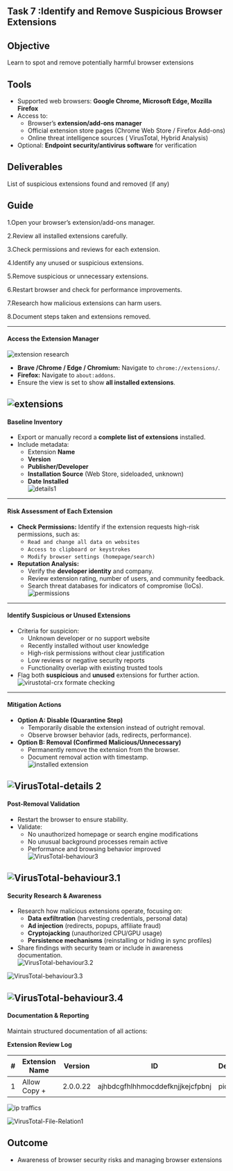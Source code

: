 

## Task 7 :Identify and Remove Suspicious Browser Extensions

## Objective

Learn to spot and remove potentially harmful browser extensions

## Tools 
- Supported web browsers: **Google Chrome, Microsoft Edge, Mozilla Firefox**  
- Access to:  
  - Browser’s **extension/add-ons manager**  
  - Official extension store pages (Chrome Web Store / Firefox Add-ons)  
  - Online threat intelligence sources ( VirusTotal, Hybrid Analysis)  
- Optional: **Endpoint security/antivirus software** for verification  


## Deliverables

List of suspicious extensions found and removed (if any)

## Guide

1.Open your browser’s extension/add-ons manager.

2.Review all installed extensions carefully.

3.Check permissions and reviews for each extension.

4.Identify any unused or suspicious extensions.

5.Remove suspicious or unnecessary extensions.

6.Restart browser and check for performance improvements.

7.Research how malicious extensions can harm users.

8.Document steps taken and extensions removed.

---




#### Access the Extension Manager 

![extension research](https://raw.githubusercontent.com/hackThacker/internship-projects/main/Day-7/images/extension%20research.png)
- **Brave /Chrome / Edge / Chromium:** Navigate to `chrome://extensions/`.  
- **Firefox:** Navigate to `about:addons`.  
- Ensure the view is set to show **all installed extensions**.  

![extensions](https://raw.githubusercontent.com/hackThacker/internship-projects/main/Day-7/images/extensions%20.png)
---

####  Baseline Inventory 
- Export or manually record a **complete list of extensions** installed.  
- Include metadata:  
  - Extension **Name**  
  - **Version**  
  - **Publisher/Developer**  
  - **Installation Source** (Web Store, sideloaded, unknown)  
  - **Date Installed**  
![details1](https://raw.githubusercontent.com/hackThacker/internship-projects/main/Day-7/images/details1.png)
---

####  Risk Assessment of Each Extension 
- **Check Permissions:** Identify if the extension requests high-risk permissions, such as:  
  - `Read and change all data on websites`  
  - `Access to clipboard or keystrokes`  
  - `Modify browser settings (homepage/search)`  
- **Reputation Analysis:**  
  - Verify the **developer identity** and company.  
  - Review extension rating, number of users, and community feedback.  
  - Search threat databases for indicators of compromise (IoCs).  
![permissions](https://raw.githubusercontent.com/hackThacker/internship-projects/main/Day-7/images/permissions.png)
---

####  Identify Suspicious or Unused Extensions
- Criteria for suspicion:  
  - Unknown developer or no support website  
  - Recently installed without user knowledge  
  - High-risk permissions without clear justification  
  - Low reviews or negative security reports  
  - Functionality overlap with existing trusted tools  
- Flag both **suspicious** and **unused** extensions for further action.  
![virustotal-crx formate checking](https://raw.githubusercontent.com/hackThacker/internship-projects/main/Day-7/images/virustotal-crx%20formate%20checking%20.png)
---

####  Mitigation Actions 
- **Option A: Disable (Quarantine Step)**
  - Temporarily disable the extension instead of outright removal.  
  - Observe browser behavior (ads, redirects, performance).  
- **Option B: Removal (Confirmed Malicious/Unnecessary)**  
  - Permanently remove the extension from the browser.  
  - Document removal action with timestamp.  
![installed extension](https://raw.githubusercontent.com/hackThacker/internship-projects/main/Day-7/images/installed%20extension%20.png)

![VirusTotal-details 2](https://raw.githubusercontent.com/hackThacker/internship-projects/main/Day-7/images/VirusTotal-details%202.png)
---

####  Post-Removal Validation 
- Restart the browser to ensure stability.  
- Validate:  
  - No unauthorized homepage or search engine modifications  
  - No unusual background processes remain active  
  - Performance and browsing behavior improved  
![VirusTotal-behaviour3](https://raw.githubusercontent.com/hackThacker/internship-projects/main/Day-7/images/VirusTotal-behaviour3.png)

![VirusTotal-behaviour3.1](https://raw.githubusercontent.com/hackThacker/internship-projects/main/Day-7/images/VirusTotal-behaviour3.1.png)
---

#### Security Research & Awareness 
- Research how malicious extensions operate, focusing on:  
  - **Data exfiltration** (harvesting credentials, personal data)  
  - **Ad injection** (redirects, popups, affiliate fraud)  
  - **Cryptojacking** (unauthorized CPU/GPU usage)  
  - **Persistence mechanisms** (reinstalling or hiding in sync profiles)  
- Share findings with security team or include in awareness documentation.  
![VirusTotal-behaviour3.2](https://raw.githubusercontent.com/hackThacker/internship-projects/main/Day-7/images/VirusTotal-behaviour3.2.png)

![VirusTotal-behaviour3.3](https://raw.githubusercontent.com/hackThacker/internship-projects/main/Day-7/images/VirusTotal-behaviour3.3.png)


![VirusTotal-behaviour3.4](https://raw.githubusercontent.com/hackThacker/internship-projects/main/Day-7/images/VirusTotal-behaviour3.4.png)
---

####  Documentation & Reporting  
Maintain structured documentation of all actions:  

**Extension Review Log**  

| # | Extension Name | Version  | ID                               | Developer | Risk Level | Action Taken | Date       | size             |
| - | -------------- | -------- | -------------------------------- | --------- | ---------- | ------------ | ---------- | ----------------- |
| 1 | Allow Copy +   | 2.0.0.22 | ajhbdcgfhlhhmocddefknjjkejcfpbnj | pidevex   | medium       | Removed      | 2025-10-02 | 1.2 MB |

![ip traffics](https://raw.githubusercontent.com/hackThacker/internship-projects/main/Day-7/images/ip%20traffics%20.png)

![VirusTotal-File-Relation1](https://raw.githubusercontent.com/hackThacker/internship-projects/main/Day-7/images/VirusTotal-File-Relation1.png)


## Outcome

- Awareness of browser security risks and managing browser extensions
